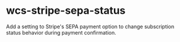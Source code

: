 # wcs-stripe-sepa-status
 Add a setting to Stripe's SEPA payment option to change subscription status behavior during payment confirmation.
